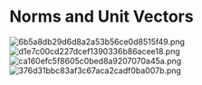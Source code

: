 # Norms and Unit Vectors
![6b5a8db29d6d8a2a53b56ce0d8515f49.png](../../_resources/6b5a8db29d6d8a2a53b56ce0d8515f49.png)
![d1e7c00cd227dcef1390336b86acee18.png](../../_resources/d1e7c00cd227dcef1390336b86acee18.png)
![ca160efc5f8605c0bed8a9207070a45a.png](../../_resources/ca160efc5f8605c0bed8a9207070a45a.png)
![376d31bbc83af3c67aca2cadf0ba007b.png](../../_resources/376d31bbc83af3c67aca2cadf0ba007b.png)